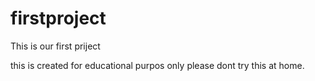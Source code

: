 # firstproject

This is our first priject

this is created for educational purpos only please dont try this at home.